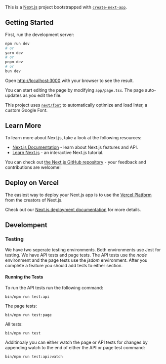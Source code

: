 This is a [Next.js](https://nextjs.org/) project bootstrapped with [`create-next-app`](https://github.com/vercel/next.js/tree/canary/packages/create-next-app).

## Getting Started

First, run the development server:

```bash
npm run dev
# or
yarn dev
# or
pnpm dev
# or
bun dev
```

Open [http://localhost:3000](http://localhost:3000) with your browser to see the result.

You can start editing the page by modifying `app/page.tsx`. The page auto-updates as you edit the file.

This project uses [`next/font`](https://nextjs.org/docs/basic-features/font-optimization) to automatically optimize and load Inter, a custom Google Font.

## Learn More

To learn more about Next.js, take a look at the following resources:

- [Next.js Documentation](https://nextjs.org/docs) - learn about Next.js features and API.
- [Learn Next.js](https://nextjs.org/learn) - an interactive Next.js tutorial.

You can check out [the Next.js GitHub repository](https://github.com/vercel/next.js/) - your feedback and contributions are welcome!

## Deploy on Vercel

The easiest way to deploy your Next.js app is to use the [Vercel Platform](https://vercel.com/new?utm_medium=default-template&filter=next.js&utm_source=create-next-app&utm_campaign=create-next-app-readme) from the creators of Next.js.

Check out our [Next.js deployment documentation](https://nextjs.org/docs/deployment) for more details.

## Develompent

### Testing
We have two seperate testing environments. Both environments use Jest for testing. We have API tests
and page tests. The API tests use the _node_ environment and the page tests use the _jsdom_ 
environment. After you complete a feature you should add tests to either section.

#### Running the Tests
To run the API tests run the following command:
```
bin/npm run test:api
```

The page tests:
```
bin/npm run test:page
```

All tests:
```
bin/npm run test
```

Additinoaly you can either watch the page or API tests for changes by appending watch to the end
of either the API or page test command:
```
bin/npm run test:api:watch
```